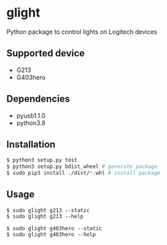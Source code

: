 # glight
Python package to control lights on Logitech devices

## Supported device
- G213
- G403hero

## Dependencies
- pyusb1.1.0
- python3.8

## Installation
```bash
$ python3 setup.py test
$ python3 setup.py bdist_wheel # generate package
$ sudo pip3 install ./dist/*.whl # install package
```

## Usage
```
$ sudo glight g213 --static
$ sudo glight g213 --help

$ sudo glight g403hero --static
$ sudo glight g403hero --help
```